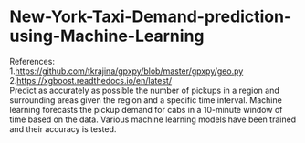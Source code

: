 # New-York-Taxi-Demand-prediction-using-Machine-Learning

References:<br>
1.https://github.com/tkrajina/gpxpy/blob/master/gpxpy/geo.py <br>
2.https://xgboost.readthedocs.io/en/latest/ <br>
Predict as accurately as possible the number of pickups in a region and surrounding areas given the region and a specific time interval. Machine learning forecasts the pickup demand for cabs in a 10-minute window of time based on the data. Various machine learning models have been trained and their accuracy is tested.
